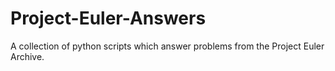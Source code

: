 # Project-Euler-Answers
A collection of python scripts which answer problems from the Project Euler Archive.
